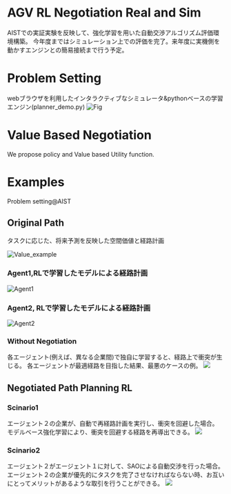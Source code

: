 # AGV RL Negotiation Real and Sim

AISTでの実証実験を反映して、強化学習を用いた自動交渉アルゴリズム評価環境構築。
今年度まではシミュレーション上での評価を完了。来年度に実機側を動かすエンジンとの簡易接続まで行う予定。

# Problem Setting
webブラウザを利用したインタラクティブなシミュレータ&pythonベースの学習エンジン(planner_demo.py)
![Fig](demo.png)

# Value Based Negotiation
We propose policy and Value based Utility function.

# Examples
Problem setting@AIST 
## Original Path
タスクに応じた、将来予測を反映した空間価値と経路計画

![Value_example](single_agent/agent1_value.gif)
### Agent1,RLで学習したモデルによる経路計画
![Agent1](single_agent/agent1.gif)
### Agent2, RLで学習したモデルによる経路計画
![Agent2](single_agent/agent2.gif)

### Without Negotiation
各エージェント(例えば、異なる企業間)で独自に学習すると、経路上で衝突が生じる。
各エージェントが最適経路を目指した結果、最悪のケースの例。
![](single_agent/agent_block.gif)

## Negotiated Path Planning RL
### Scinario1
エージェント２の企業が、自動で再経路計画を実行し、衝突を回避した場合。
モデルベース強化学習により、衝突を回避する経路を再導出できる。
![](single_agent/agent_sc1.gif)
### Scinario2
エージェント２がエージェント１に対して、SAOによる自動交渉を行った場合。
エージェント２の企業が優先的にタスクを完了させなければならない時、お互いにとってメリットがあるような取引を行うことができる。
![](single_agent/agent_sc2.gif)
